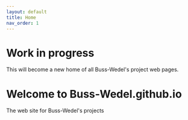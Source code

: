 ```yaml
---
layout: default
title: Home
nav_order: 1
---
```


# Work in progress 
This will become a new home of all Buss-Wedel's project web pages.

# Welcome to Buss-Wedel.github.io 

The web site for Buss-Wedel's projects